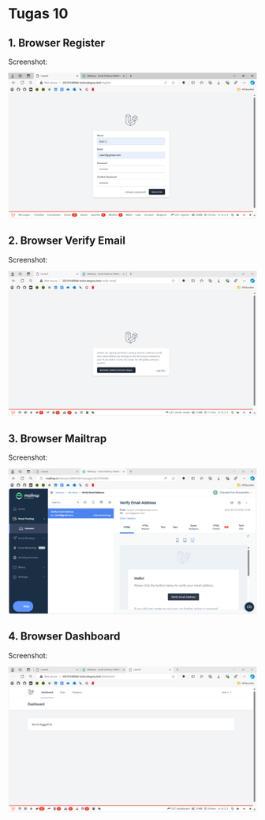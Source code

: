 # Tugas 10

## 1. Browser Register

Screenshot:

<div align="center">
  <img src="screenshot\tugas10\Screenshot 2024-05-25 105853.png" />
</div>

## 2. Browser Verify Email

Screenshot:

<div align="center">
  <img src="screenshot\tugas10\Screenshot 2024-05-25 105920.png" />
</div>

## 3. Browser Mailtrap

Screenshot:

<div align="center">
  <img src="screenshot\tugas10\Screenshot 2024-05-25 105931.png" />
</div>

## 4. Browser Dashboard

Screenshot:

<div align="center">
  <img src="screenshot\tugas10\Screenshot 2024-05-25 105941.png" />
</div>
